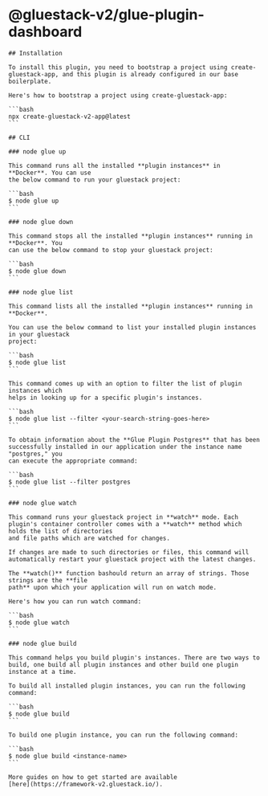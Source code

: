 # @gluestack-v2/glue-plugin-dashboard

    ## Installation

    To install this plugin, you need to bootstrap a project using create-gluestack-app, and this plugin is already configured in our base boilerplate.

    Here's how to bootstrap a project using create-gluestack-app:

    ```bash
    npx create-gluestack-v2-app@latest
    ```

    ## CLI

    ### node glue up

    This command runs all the installed **plugin instances** in **Docker**. You can use
    the below command to run your gluestack project:

    ```bash
    $ node glue up
    ```

    ### node glue down

    This command stops all the installed **plugin instances** running in **Docker**. You
    can use the below command to stop your gluestack project:

    ```bash
    $ node glue down
    ```

    ### node glue list

    This command lists all the installed **plugin instances** running in **Docker**.

    You can use the below command to list your installed plugin instances in your gluestack
    project:

    ```bash
    $ node glue list
    ```

    This command comes up with an option to filter the list of plugin instances which
    helps in looking up for a specific plugin's instances.

    ```bash
    $ node glue list --filter <your-search-string-goes-here>
    ```

    To obtain information about the **Glue Plugin Postgres** that has been successfully installed in our application under the instance name "postgres," you
    can execute the appropriate command:

    ```bash
    $ node glue list --filter postgres
    ```

    ### node glue watch

    This command runs your gluestack project in **watch** mode. Each plugin's container controller comes with a **watch** method which holds the list of directories
    and file paths which are watched for changes.

    If changes are made to such directories or files, this command will automatically restart your gluestack project with the latest changes.

    The **watch()** function bashould return an array of strings. Those strings are the **file
    path** upon which your application will run on watch mode.

    Here's how you can run watch command:

    ```bash
    $ node glue watch
    ```

    ### node glue build

    This command helps you build plugin's instances. There are two ways to build, one build all plugin instances and other build one plugin instance at a time.

    To build all installed plugin instances, you can run the following command:

    ```bash
    $ node glue build
    ```

    To build one plugin instance, you can run the following command:

    ```bash
    $ node glue build <instance-name>
    ```

    More guides on how to get started are available
    [here](https://framework-v2.gluestack.io/).
